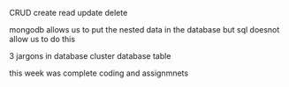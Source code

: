 CRUD
create 
read 
update
delete



mongodb allows us to put the nested data in the database
but sql doesnot allow us to do this 


3 jargons in database
cluster 
database
table

this week was complete coding and assignmnets 


